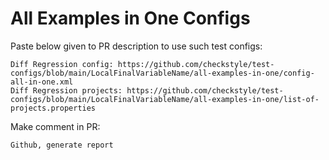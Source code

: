 # All Examples in One Configs
Paste below given to PR description to use such test configs:
```
Diff Regression config: https://github.com/checkstyle/test-configs/blob/main/LocalFinalVariableName/all-examples-in-one/config-all-in-one.xml
Diff Regression projects: https://github.com/checkstyle/test-configs/blob/main/LocalFinalVariableName/all-examples-in-one/list-of-projects.properties
```
Make comment in PR:
```
Github, generate report
```

